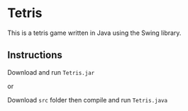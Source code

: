 # Tetris
This is a tetris game written in Java using the Swing library.

## Instructions
Download and run `Tetris.jar`

or

Download `src` folder then compile and run `Tetris.java`

